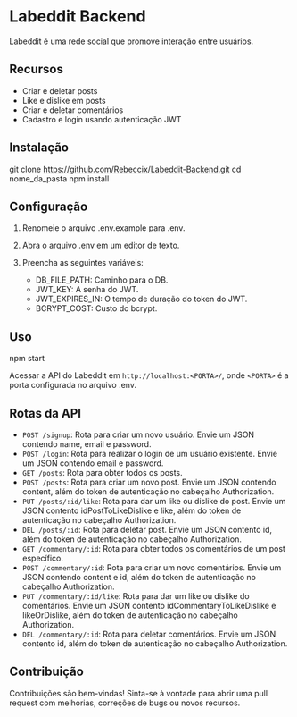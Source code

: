 # Labeddit Backend
Labeddit é uma rede social que promove interação entre usuários.

## Recursos

- Criar e deletar posts
- Like e dislike em posts
- Criar e deletar comentários
- Cadastro e login usando autenticação JWT

## Instalação

git clone https://github.com/Rebeccix/Labeddit-Backend.git
cd nome_da_pasta
npm install

## Configuração

1. Renomeie o arquivo .env.example para .env.
2. Abra o arquivo .env em um editor de texto.
3. Preencha as seguintes variáveis:

   - DB_FILE_PATH: Caminho para o DB.
   - JWT_KEY: A senha do JWT.
   - JWT_EXPIRES_IN: O tempo de duração do token do JWT.
   - BCRYPT_COST: Custo do bcrypt.

## Uso

npm start

Acessar a API do Labeddit em `http://localhost:<PORTA>/`, onde `<PORTA>` é a porta configurada no arquivo .env.

## Rotas da API

- `POST /signup`: Rota para criar um novo usuário. Envie um JSON contendo name, email e password.
- `POST /login`: Rota para realizar o login de um usuário existente. Envie um JSON contendo email e password.
- `GET /posts`: Rota para obter todos os posts.
- `POST /posts`: Rota para criar um novo post. Envie um JSON contendo content, além do token de autenticação no cabeçalho Authorization.
- `PUT /posts/:id/like`: Rota para dar um like ou dislike do post. Envie um JSON contento idPostToLikeDislike e like, além do token de autenticação no cabeçalho Authorization.
- `DEL /posts/:id`: Rota para deletar post. Envie um JSON contento id, além do token de autenticação no cabeçalho Authorization.
- `GET /commentary/:id`: Rota para obter todos os comentários de um post específico.
- `POST /commentary/:id`: Rota para criar um novo comentários. Envie um JSON contendo content e id, além do token de autenticação no cabeçalho Authorization.
- `PUT /commentary/:id/like`: Rota para dar um like ou dislike do comentários. Envie um JSON contento idCommentaryToLikeDislike e likeOrDislike, além do token de autenticação no cabeçalho Authorization.
- `DEL /commentary/:id`: Rota para deletar comentários. Envie um JSON contento id, além do token de autenticação no cabeçalho Authorization.

## Contribuição

Contribuições são bem-vindas! Sinta-se à vontade para abrir uma pull request com melhorias, correções de bugs ou novos recursos.
